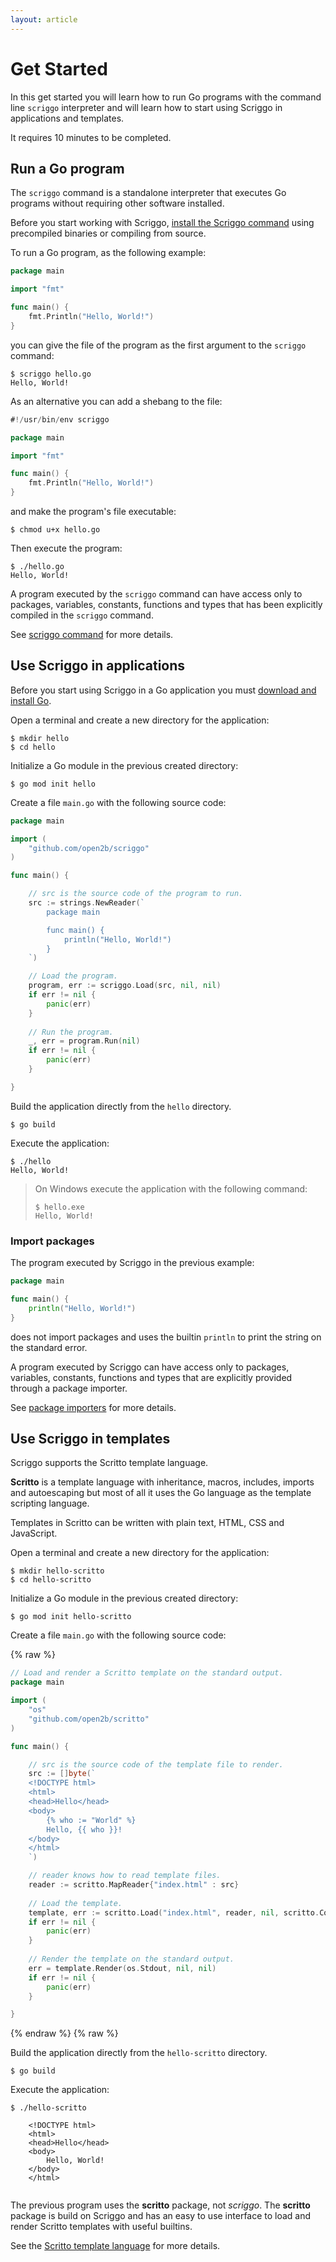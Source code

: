 ```yaml
---
layout: article
---
```

# Get Started

In this get started you will learn how to run Go programs with the command line `scriggo` interpreter and will learn how
to start using Scriggo in applications and templates. 

It requires 10 minutes to be completed.

## Run a Go program

The `scriggo` command is a standalone interpreter that executes Go programs without requiring other software installed. 

Before you start working with Scriggo, <a href="/doc/install">install the Scriggo command</a> using precompiled binaries or compiling from source.

To run a Go program, as the following example:

```go
package main

import "fmt"

func main() {
    fmt.Println("Hello, World!")    
}
```

you can give the file of the program as the first argument to the `scriggo` command:

```
$ scriggo hello.go
Hello, World!
```  

As an alternative you can add a shebang to the file:

```go
#!/usr/bin/env scriggo

package main

import "fmt"

func main() {
    fmt.Println("Hello, World!")    
}
``` 

and make the program's file executable:

```
$ chmod u+x hello.go
```  

Then execute the program:

```
$ ./hello.go
Hello, World!
```  

A program executed by the `scriggo` command can have access only to packages, variables, constants, functions and types
that has been explicitly compiled in the `scriggo` command.

See <a href="/doc/scriggo-command">scriggo command</a> for more details.

## Use Scriggo in applications

Before you start using Scriggo in a Go application you must <a href="https://golang.org/dl/">download and install Go</a>.

Open a terminal and create a new directory for the application: 

```
$ mkdir hello
$ cd hello
```

Initialize a Go module in the previous created directory:

```
$ go mod init hello
```

Create a file `main.go` with the following source code: 

```go
package main

import (
    "github.com/open2b/scriggo"
)

func main() {

    // src is the source code of the program to run.
    src := strings.NewReader(`
        package main

        func main() {
            println("Hello, World!")
        }
    `)

    // Load the program.
    program, err := scriggo.Load(src, nil, nil)
    if err != nil {
        panic(err)
    }
 
    // Run the program.
    _, err = program.Run(nil)
    if err != nil {
        panic(err)
    }

}
```

Build the application directly from the `hello` directory.

```
$ go build
```

Execute the application:

```
$ ./hello
Hello, World!
```

> On Windows execute the application with the following command:
> ```
> $ hello.exe
> Hello, World!
> ``` 

### Import packages

The program executed by Scriggo in the previous example:

```go
package main

func main() {
    println("Hello, World!")
}
```

does not import packages and uses the builtin `println` to print the string on the standard error.

A program executed by Scriggo can have access only to packages, variables, constants, functions and types that are
explicitly provided through a package importer.

See <a href="/doc/package-importers">package importers</a> for more details.

## Use Scriggo in templates

Scriggo supports the Scritto template language.

<b>Scritto</b> is a template language with inheritance, macros, includes, imports and autoescaping but most of all
it uses the Go language as the template scripting language. 

Templates in Scritto can be written with plain text, HTML, CSS and JavaScript.

Open a terminal and create a new directory for the application: 

```
$ mkdir hello-scritto
$ cd hello-scritto
```

Initialize a Go module in the previous created directory:

```
$ go mod init hello-scritto
```

Create a file `main.go` with the following source code:

{% raw %}
```go
// Load and render a Scritto template on the standard output.
package main

import (
    "os"
    "github.com/open2b/scritto"
)

func main() {

    // src is the source code of the template file to render.
    src := []byte(`
    <!DOCTYPE html>
    <html>
    <head>Hello</head> 
    <body>
        {% who := "World" %}
        Hello, {{ who }}!
    </body>
    </html>
    `)

    // reader knows how to read template files.
    reader := scritto.MapReader{"index.html" : src}
    
    // Load the template.
    template, err := scritto.Load("index.html", reader, nil, scritto.ContextHTML, nil)
    if err != nil {
        panic(err)
    }
 
    // Render the template on the standard output.
    err = template.Render(os.Stdout, nil, nil)
    if err != nil {
        panic(err)
    }

}
```
{% endraw %}
{% raw %}

Build the application directly from the `hello-scritto` directory.

```
$ go build
```

Execute the application:

```
$ ./hello-scritto

    <!DOCTYPE html>
    <html>
    <head>Hello</head> 
    <body>
        Hello, World!
    </body>
    </html>
 
```

The previous program uses the <b>scritto</b> package, not <em>scriggo</em>. The <b>scritto</b> package is build on
Scriggo and has an easy to use interface to load and render Scritto templates with useful builtins.

See the <a href="/doc/scritto">Scritto template language</a> for more details.

<!--
The following is a more complex example of the <b>Scritto</b> language:

{% raw %}
```html
{% extends "layout.html" %}
{% import "banners.html" %}
{% Head %}
    <title>Hello</title>
{% end %}
{% Body %}
    {% include "column.html" %} 
    <div>
      {% who := "World" %}
      Hello, {{ who }}!
    </div>
    {% show banners.Banner() %}
{% end %}
</html>
 ```
{% endraw %}

-->